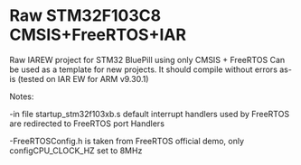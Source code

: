 # Raw STM32F103C8 CMSIS+FreeRTOS+IAR
Raw IAREW project for STM32 BluePill using only CMSIS + FreeRTOS
Can be used as a template for new projects.
It should compile without errors as-is (tested on IAR EW for ARM v9.30.1)

Notes: 

  -in file startup_stm32f103xb.s default interrupt handlers used by FreeRTOS are redirected to FreeRTOS port Handlers
  
  -FreeRTOSConfig.h is taken from FreeRTOS official demo, only configCPU_CLOCK_HZ set to 8MHz
